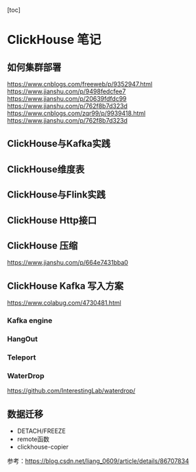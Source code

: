 [toc]
# ClickHouse 笔记
## 如何集群部署  
https://www.cnblogs.com/freeweb/p/9352947.html  
https://www.jianshu.com/p/9498fedcfee7  
https://www.jianshu.com/p/20639fdfdc99  
https://www.jianshu.com/p/762f8b7d323d  
https://www.cnblogs.com/zqr99/p/9939418.html https://www.jianshu.com/p/762f8b7d323d


## ClickHouse与Kafka实践  
## ClickHouse维度表  
## ClickHouse与Flink实践  
## ClickHouse Http接口  
## ClickHouse 压缩
https://www.jianshu.com/p/664e7431bba0

## ClickHouse Kafka 写入方案
https://www.colabug.com/4730481.html
### Kafka engine
### HangOut
### Teleport
### WaterDrop
https://github.com/InterestingLab/waterdrop/

## 数据迁移
- DETACH/FREEZE  
- remote函数  
- clickhouse-copier  

参考：https://blog.csdn.net/liang_0609/article/details/86707834




